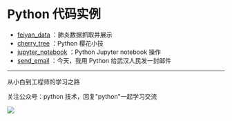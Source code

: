 # Python 代码实例

+ [feiyan_data](https://github.com/JustDoPython/python-examples/tree/master/chaoxi/2020-02-24-feiyan_data) ：肺炎数据抓取并展示
+ [cherry_tree](https://github.com/JustDoPython/python-examples/tree/master/chaoxi/2020-03-24-cherry_tree) ：Python 樱花小技
+ [jupyter_notebook](https://github.com/JustDoPython/python-examples/tree/master/chaoxi/2020-03-30-jupyter_notebook) ：Python Jupyter notebook 操作
+ [send_email](https://github.com/JustDoPython/python-examples/tree/master/chaoxi/2020-04-07-send_email) ：今天，我用 Python 给武汉人民发一封邮件 

---

从小白到工程师的学习之路

关注公众号：python 技术，回复"python"一起学习交流

![](http://favorites.ren/assets/images/python.jpg)
